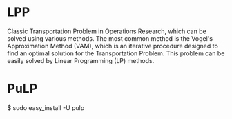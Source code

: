 # LPP
Classic Transportation Problem in Operations Research, which can be solved using various methods. The most common method is the Vogel's Approximation Method (VAM), which is an iterative procedure designed to find an optimal solution for the Transportation Problem. This problem can be easily solved by Linear Programming (LP) methods.

# PuLP
$ sudo easy_install -U pulp
